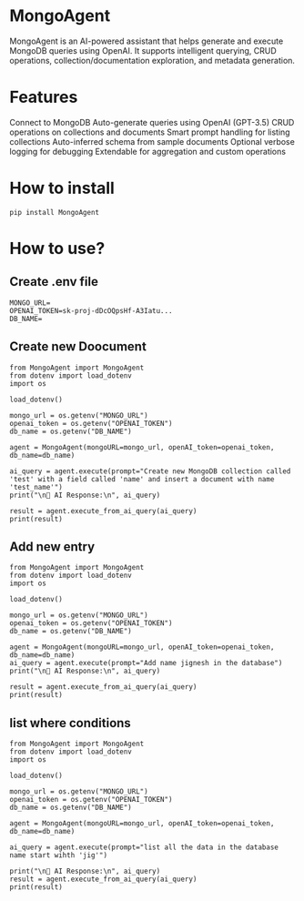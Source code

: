 # MongoAgent
MongoAgent is an AI-powered assistant that helps generate and execute MongoDB queries using OpenAI. It supports intelligent querying, CRUD operations, collection/documentation exploration, and metadata generation.

# Features
Connect to MongoDB
Auto-generate queries using OpenAI (GPT-3.5)
CRUD operations on collections and documents
Smart prompt handling for listing collections
Auto-inferred schema from sample documents
Optional verbose logging for debugging
Extendable for aggregation and custom operations


# How to install
```
pip install MongoAgent
```
# How to use?
## Create .env file 
```
MONGO_URL=
OPENAI_TOKEN=sk-proj-dDcOQpsHf-A3Iatu...
DB_NAME=
```

## Create new Doocument
```
from MongoAgent import MongoAgent
from dotenv import load_dotenv
import os

load_dotenv()

mongo_url = os.getenv("MONGO_URL")
openai_token = os.getenv("OPENAI_TOKEN")
db_name = os.getenv("DB_NAME")

agent = MongoAgent(mongoURL=mongo_url, openAI_token=openai_token, db_name=db_name)

ai_query = agent.execute(prompt="Create new MongoDB collection called 'test' with a field called 'name' and insert a document with name 'test_name'")
print("\n🤖 AI Response:\n", ai_query)

result = agent.execute_from_ai_query(ai_query)
print(result)
```

## Add new entry 
```
from MongoAgent import MongoAgent
from dotenv import load_dotenv
import os

load_dotenv()

mongo_url = os.getenv("MONGO_URL")
openai_token = os.getenv("OPENAI_TOKEN")
db_name = os.getenv("DB_NAME")

agent = MongoAgent(mongoURL=mongo_url, openAI_token=openai_token, db_name=db_name)
ai_query = agent.execute(prompt="Add name jignesh in the database")
print("\n🤖 AI Response:\n", ai_query)

result = agent.execute_from_ai_query(ai_query)
print(result)
```


## list where conditions 
```
from MongoAgent import MongoAgent
from dotenv import load_dotenv
import os

load_dotenv()

mongo_url = os.getenv("MONGO_URL")
openai_token = os.getenv("OPENAI_TOKEN")
db_name = os.getenv("DB_NAME")

agent = MongoAgent(mongoURL=mongo_url, openAI_token=openai_token, db_name=db_name)

ai_query = agent.execute(prompt="list all the data in the database name start wihth 'jig'")

print("\n🤖 AI Response:\n", ai_query)
result = agent.execute_from_ai_query(ai_query)
print(result)
```

